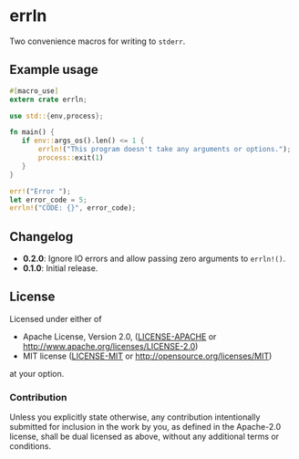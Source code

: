 # errln

Two convenience macros for writing to `stderr`.

## Example usage

```rust
#[macro_use]
extern crate errln;

use std::{env,process};

fn main() {
   if env::args_os().len() <= 1 {
       errln!("This program doesn't take any arguments or options.");
       process::exit(1)
   }
}
```

```rust
err!("Error ");
let error_code = 5;
errln!("CODE: {}", error_code);
```

## Changelog

* **0.2.0**: Ignore IO errors and allow passing zero arguments to `errln!()`.
* **0.1.0**: Initial release.

## License

Licensed under either of

 * Apache License, Version 2.0, ([LICENSE-APACHE](LICENSE-APACHE) or http://www.apache.org/licenses/LICENSE-2.0)
 * MIT license ([LICENSE-MIT](LICENSE-MIT) or http://opensource.org/licenses/MIT)

at your option.

### Contribution

Unless you explicitly state otherwise, any contribution intentionally
submitted for inclusion in the work by you, as defined in the Apache-2.0
license, shall be dual licensed as above, without any additional terms or
conditions.

